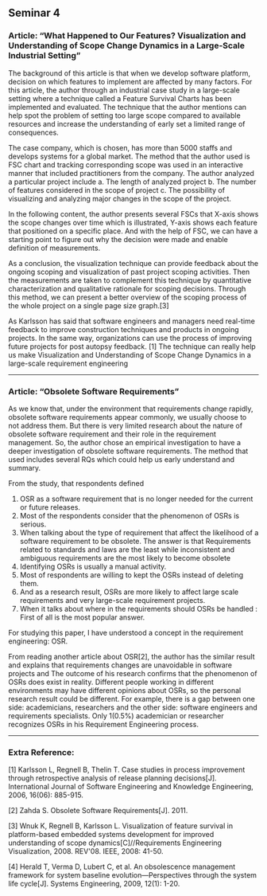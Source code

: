 
## Seminar 4 

### Article: “What Happened to Our Features? Visualization and Understanding of Scope Change Dynamics in a Large-Scale Industrial Setting”


The background of this article is that when we develop software platform, decision on which features to implement are affected by many factors. For this article, the author through an industrial case study in a large-scale setting where a technique called a Feature Survival Charts has been implemented and evaluated. The technique that the author mentions can help spot the problem of setting too large scope compared to available resources and increase the understanding of early set a limited range of consequences.

The case company, which is chosen, has more than 5000 staffs and develops systems for a global market. The method that the author used is FSC chart and tracking corresponding scope was used in an interactive manner that included practitioners from the company. The author analyzed a particular project include a. The length of analyzed project b. The number of features considered in the scope of project c. The possibility of visualizing and analyzing major changes in the scope of the project. 

In the following content, the author presents several FSCs that X-axis shows the scope changes over time which is illustrated, Y-axis shows each feature that positioned on a specific place. And with the help of FSC, we can have a starting point to figure out why the decision were made and enable definition of measurements. 

As a conclusion, the visualization technique can provide feedback about the ongoing scoping and visualization of past project scoping activities. Then the measurements are taken to complement this technique by quantitative characterization and qualitative rationale for scoping decisions. Through this method, we can present a better overview of the scoping process of the whole project on a single page size graph.[3]

As Karlsson has said that software engineers and managers need real-time feedback to improve construction techniques and products in ongoing projects. In the same way, organizations can use the process of improving future projects for post autopsy feedback. [1] The technique can really help us make Visualization and Understanding of Scope Change Dynamics in a large-scale requirement engineering


-------




### Article: “Obsolete Software Requirements”
  
  
  As we know that, under the environment that requirements change rapidly, obsolete software requirements appear commonly, we usually choose to not address them. But there is very limited research about the nature of obsolete software requirement and their role in the requirement management. So, the author chose an empirical investigation to have a deeper investigation of obsolete software requirements.
 The method that used includes several RQs which could help us early understand and summary. 
  
  From the study, that respondents defined 

1. OSR as a software requirement that is no longer needed for the current or future releases. 
2. Most of the respondents consider that the phenomenon of OSRs is serious.
3. When talking about the type of requirement that affect the likelihood of a software requirement to be obsolete. The answer is that Requirements related to standards and laws are the least while 
inconsistent and ambiguous requirements are the most likely to become obsolete
4. Identifying OSRs is usually a manual activity.
5. Most of respondents are willing to kept the OSRs instead of deleting them.
6. And as a research result, OSRs are more likely to affect large scale requirements and very large-scale requirement projects.
7. When it talks about where in the requirements should OSRs be handled : First of all is the most popular answer.

For studying this paper, I have understood a concept in the requirement engineering: OSR. 

From reading another article about OSR[2], the author has the similar result and explains that requirements changes are unavoidable in software projects and The outcome of his research confirms that the phenomenon of OSRs does exist in reality. Different people working in different environments may have different opinions about OSRs, so the personal research result could be different. For example, there is a gap between one side: academicians, researchers and the other side: software engineers and requirements specialists. Only 1(0.5%) academician or researcher recognizes OSRs in his Requirement Engineering process.

-------



### Extra Reference:

[1] Karlsson L, Regnell B, Thelin T. Case studies in process improvement through retrospective analysis of release planning decisions[J]. International Journal of Software Engineering and Knowledge Engineering, 2006, 16(06): 885-915.

[2] Zahda S. Obsolete Software Requirements[J]. 2011.

[3] Wnuk K, Regnell B, Karlsson L. Visualization of feature survival in platform-based embedded systems development for improved understanding of scope dynamics[C]//Requirements Engineering Visualization, 2008. REV'08. IEEE, 2008: 41-50.

[4] Herald T, Verma D, Lubert C, et al. An obsolescence management framework for system baseline evolution—Perspectives through the system life cycle[J]. Systems Engineering, 2009, 12(1): 1-20.


